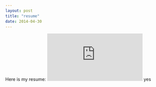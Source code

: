 ```yaml
---
layout: post
title: "resume"
date: 2014-04-30
---
```


Here is my resume: 
![resume](https://github.com/TonyAlarcon/TonyAlarcon.github.io/blob/master/assets/img/Resume_Alarcon_Pedro.pdf)
yes
